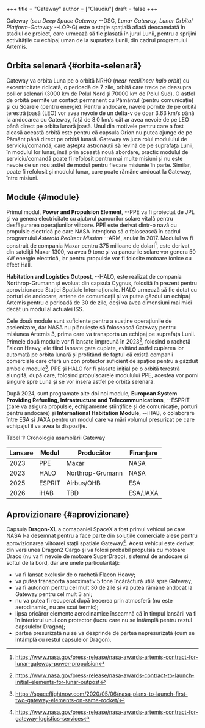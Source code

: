 +++
title = "Gateway"
author = ["Claudiu"]
draft = false
+++

Gateway (sau _Deep Space Gateway_ --DSG, _Lunar Gateway_, _Lunar Orbital Platform-Gateway_ --LOP-G) este o stație spațială aflată deocamdată în stadiul de proiect, care urmează să fie plasată în jurul Lunii, pentru a sprijini  activitățile cu echipaj uman de la suprafața Lunii, din cadrul programului Artemis.


## Orbita selenară {#orbita-selenară}

Gateway va orbita Luna pe o orbită NRHO (_near-rectilinear halo orbit_) cu excentricitate ridicată, o perioadă de 7 zile, orbită care trece pe deasupra polilor selenari (3000 km de Polul Nord și 70000 km de Polul Sud). O astfel de orbită permite un contact permanent cu Pământul (pentru comunicație) și cu Soarele (pentru energie). Pentru andocare, navele pornite de pe orbită terestră joasă (LEO) vor avea nevoie de un delta-v de doar 3.63 km/s până la andocarea cu Gateway, față de 8.0 km/s cât ar avea nevoie de pe LEO până direct pe orbita lunară joasă. Unul din motivele pentru care a fost aleasă această orbită este pentru că capsula Orion nu putea ajunge de pe Pământ până direct pe orbită lunară. Gateway va juca rolul modulului de serviciu/comandă, care aștepta astronauții să revină de pe suprafața Lunii, în modulul lor lunar, însă prin această nouă abordare, practic modulul de serviciu/comandă poate fi refolosit pentru mai multe misiuni și nu este nevoie de un nou astfel de modul pentru fiecare misiunie în parte. Similar, poate fi refolosit și modulul lunar, care poate rămâne andocat la Gateway, între misiuni.


## Module {#module}

Primul modul, **Power and Propulsion Element**, --PPE  va fi proiectat de JPL și va genera electricitate cu ajutorul panourilor solare vitală pentru desfășurarea operațiunilor viitoare. PPE este derivat dintr-o navă cu propulsie electrică pe care NASA intenționa să o folosească în cadrul programului _Asteroid Redirect Mission_ --ARM, anulat în 2017. Modulul va fi construit de compania Maxar pentru 375 milioane de dolari[^fn:1], este derivat din sateliții Maxar 1300, va avea 9 tone și va panourile solare vor genera 50 kW energie electrică, iar pentru propulsie vor fi folosite motoare ionice cu efect Hall.

**Habitation and Logistics Outpost**, --HALO, este realizat de compania Northrop-Grumann și evoluat din capsula Cygnus, folosită în prezent pentru aprovizionarea Stației Spațiale Internaționale. HALO urmează să fie dotat cu porturi de andocare, antene de comunicații și va putea găzdui un echipaj Artemis pentru o perioadă de 30 de zile, deși va avea dimensiuni mai mici decât un modul al actualei ISS.

Cele două module sunt suficiente pentru a susține operațiunile de aselenizare, dar NASA nu plănuiește să folosească Gateway pentru misiunea Artemis 3, prima care va transporta un echipaj pe suprafața Lunii. Primele două module vor fi lansate împreună în 2023[^fn:2], folosind o rachetă Falcon Heavy, ele fiind lansate gata cuplate, evitând astfel cuplarea lor automată pe orbita lunară și profitând de faptul că există companii comerciale care oferă un con protector suficient de spațios pentru a găzduit ambele module[^fn:3]. PPE și HALO for fi plasate inițial pe o orbită terestră alungită, după care, folosind propulsoarele modulului PPE, acestea vor porni singure spre Lună și se vor insera astfel pe orbită selenară.

După 2024, sunt programate alte doi noi module, **European System Providing Refueling, Infrastructure and Telecommunications**, --ESPRIT (care va asigura propulsie, echipamente științifice și de comunicație, porturi pentru andocare) și **International Habitation Module**, --iHAB, o colaborare între ESA și JAXA pentru un modul care va mări volumul presurizat pe care echipajul îl va avea la dispoziție.

<div class="table-caption">
  <span class="table-number">Tabel 1</span>:
  Cronologia asamblării Gateway
</div>

| Lansare | Modul  | Producător       | Finanțare |
|---------|--------|------------------|-----------|
| 2023    | PPE    | Maxar            | NASA      |
| 2023    | HALO   | Northrop-Grumann | NASA      |
| 2025    | ESPRIT | Airbus/OHB       | ESA       |
| 2026    | iHAB   | TBD              | ESA/JAXA  |


## Aprovizionare {#aprovizionare}

Capsula **Dragon-XL** a comapaniei SpaceX a fost primul vehicul pe care NASA l-a desemnat pentru a face parte din soluțiile comerciale alese pentru aprovizionarea viitoarei stații spațiale Gateway[^fn:4]. Acest vehicul este derivat din versiunea Dragon2 Cargo și va folosi probabil propulsia cu motoare Draco (nu va fi nevoie de motoare SuperDraco), sistemul de andocare și softul de la bord, dar are unele particularități:

-   va fi lansat exclusiv de o rachetă Flacon Heavy;
-   va putea transporta aproximativ 5 tone încărăctură utilă spre Gateway;
-   va fi autonom pentru cel mult 30 de zile și va putea rămâne andocat la Gateway pentru cel mult 3 ani;
-   nu va putea fi recuperat după trecerea prin atmosferă (nu este aerodinamic, nu are scut termic);
-   lipsa oricăror elemente aerodinamice înseamnă că în timpul lansării va fi în interiorul unui con protector (lucru care nu se întâmplă pentru restul capsulelor Dragon);
-   partea presurizată nu se va desprinde de partea nepresurizată (cum se întâmplă cu restul capsulelor Dragon).

[^fn:1]: <https://www.nasa.gov/press-release/nasa-awards-artemis-contract-for-lunar-gateway-power-propulsion>
[^fn:2]: <https://www.nasa.gov/press-release/nasa-awards-contract-to-launch-initial-elements-for-lunar-outpost>
[^fn:3]: <https://spaceflightnow.com/2020/05/06/nasa-plans-to-launch-first-two-gateway-elements-on-same-rocket/>
[^fn:4]: <https://www.nasa.gov/press-release/nasa-awards-artemis-contract-for-gateway-logistics-services>